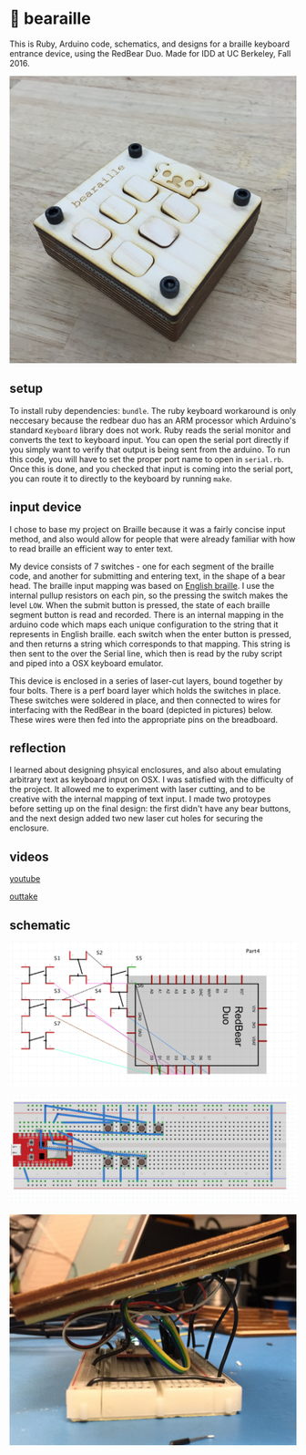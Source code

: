 :bear: bearaille
===============

This is Ruby, Arduino code, schematics, and designs for a braille keyboard
entrance device, using the RedBear Duo. Made for IDD at UC Berkeley, Fall 2016.

![bearaille](/images/finished.jpg)


## setup

To install ruby dependencies: `bundle`. The ruby keyboard workaround is only
neccesary because the redbear duo has an ARM processor which Arduino's standard
`Keyboard` library does not work. Ruby reads the serial monitor and converts
the text to keyboard input. You can open the serial port directly if you simply
want to verify that output is being sent from the arduino. To run this code,
you will have to set the proper port name to open in `serial.rb`. Once this is
done, and you checked that input is coming into the serial port, you can route
it to directly to the keyboard by running `make`.


## input device

I chose to base my project on Braille because it was a fairly concise input
method, and also would allow for people that were already familiar with how to
read braille an efficient way to enter text.

My device consists of 7 switches - one for each segment of the braille code,
and another for submitting and entering text, in the shape of a bear head. The
braille input mapping was based on [English braille][eng]. I use the internal
pullup resistors on each pin, so the pressing the switch makes the level `LOW`.
When the submit button is pressed, the state of each braille segment button is
read and recorded. There is an internal mapping in the arduino code which maps
each unique configuration to the string that it represents in English braille.
each switch when the enter button is pressed, and then returns a string which
corresponds to that mapping. This string is then sent to the over the Serial
line, which then is read by the ruby script and piped into a OSX keyboard
emulator.

This device is enclosed in a series of laser-cut layers, bound together by four
bolts. There is a perf board layer which holds the switches in place. These
switches were soldered in place, and then connected to wires for interfacing
with the RedBear in the board (depicted in pictures) below. These wires were
then fed into the appropriate pins on the breadboard.

[eng]:https://en.wikipedia.org/wiki/English_Braille


## reflection

I learned about designing phsyical enclosures, and also about emulating
arbitrary text as keyboard input on OSX. I was satisfied with the difficulty of
the project. It allowed me to experiment with laser cutting, and to be creative
with the internal mapping of text input. I made two protoypes before setting up
on the final design: the first didn't have any bear buttons, and the next
design added two new laser cut holes for securing the enclosure.


## videos

[youtube](https://youtu.be/5PIimpTt3YA)

[outtake](https://youtu.be/TLDJAm3al_s)


## schematic

![schematic](/images/schematic.png)

![wiring](/images/wiring.png)

![under](/images/under-wiring.jpg)

